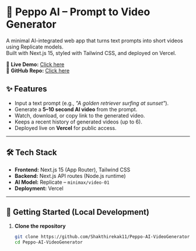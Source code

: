 # 🎥 Peppo AI – Prompt to Video Generator  

A minimal AI-integrated web app that turns text prompts into short videos using Replicate models.  
Built with Next.js 15, styled with Tailwind CSS, and deployed on Vercel.  

🔗 **Live Demo:** [Click here](https://peppo-ai-video-generator-9ns5cognp-shakthirekak11s-projects.vercel.app)  
🔗 **GitHub Repo:** [Click here](https://github.com/Shakthirekak11/Peppo-AI-VideoGenerator)  


## ✨ Features  

- Input a text prompt (e.g., *"A golden retriever surfing at sunset"*).  
- Generate a **5–10 second AI video** from the prompt.  
- Watch, download, or copy link to the generated video.  
- Keeps a recent history of generated videos (up to 6).  
- Deployed live on **Vercel** for public access.  

---

## 🛠️ Tech Stack  

- **Frontend:** Next.js 15 (App Router), Tailwind CSS  
- **Backend:** Next.js API routes (Node.js runtime)  
- **AI Model:** Replicate – `minimax/video-01`  
- **Deployment:** Vercel  

---

## 🚀 Getting Started (Local Development)  

1. **Clone the repository**  
   ```bash
   git clone https://github.com/Shakthirekak11/Peppo-AI-VideoGenerator.git
   cd Peppo-AI-VideoGenerator
